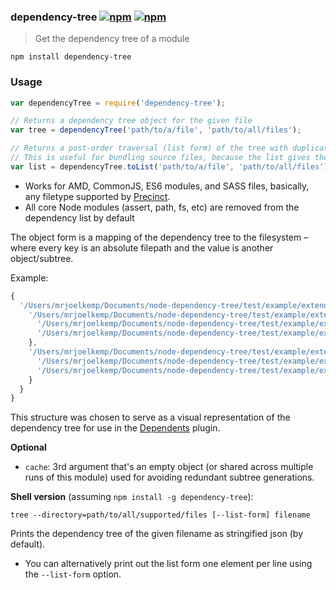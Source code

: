 ### dependency-tree [![npm](http://img.shields.io/npm/v/dependency-tree.svg)](https://npmjs.org/package/dependency-tree) [![npm](http://img.shields.io/npm/dm/dependency-tree.svg)](https://npmjs.org/package/dependency-tree)

> Get the dependency tree of a module

`npm install dependency-tree`

### Usage

```js
var dependencyTree = require('dependency-tree');

// Returns a dependency tree object for the given file
var tree = dependencyTree('path/to/a/file', 'path/to/all/files');

// Returns a post-order traversal (list form) of the tree with duplicate sub-trees pruned.
// This is useful for bundling source files, because the list gives the concatenation order.
var list = dependencyTree.toList('path/to/a/file', 'path/to/all/files');
```

* Works for AMD, CommonJS, ES6 modules, and SASS files, basically, any filetype supported by [Precinct](https://github.com/mrjoelkemp/node-precinct).
* All core Node modules (assert, path, fs, etc) are removed from the dependency list by default

The object form is a mapping of the dependency tree to the filesystem –
where every key is an absolute filepath and the value is another object/subtree.

Example:

```js
{
  '/Users/mrjoelkemp/Documents/node-dependency-tree/test/example/extended/a.js': {
    '/Users/mrjoelkemp/Documents/node-dependency-tree/test/example/extended/b.js': {
      '/Users/mrjoelkemp/Documents/node-dependency-tree/test/example/extended/d.js': {},
      '/Users/mrjoelkemp/Documents/node-dependency-tree/test/example/extended/e.js': {}
    },
    '/Users/mrjoelkemp/Documents/node-dependency-tree/test/example/extended/c.js': {
      '/Users/mrjoelkemp/Documents/node-dependency-tree/test/example/extended/f.js': {},
      '/Users/mrjoelkemp/Documents/node-dependency-tree/test/example/extended/g.js': {}
    }
  }
}
```

This structure was chosen to serve as a visual representation of the dependency tree
for use in the [Dependents](https://github.com/mrjoelkemp/sublime-dependents) plugin.

**Optional**

* `cache`: 3rd argument that's an empty object (or shared across multiple runs of this module)
used for avoiding redundant subtree generations.

**Shell version** (assuming `npm install -g dependency-tree`):

```
tree --directory=path/to/all/supported/files [--list-form] filename
```

Prints the dependency tree of the given filename as stringified json (by default).

* You can alternatively print out the list form one element per line using the `--list-form` option.